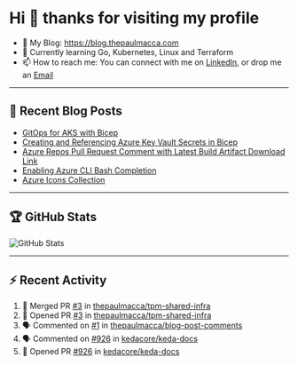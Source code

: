 # Hi 👋 thanks for visiting my profile

- 💬 My Blog: <https://blog.thepaulmacca.com>
- 🌱 Currently learning Go, Kubernetes, Linux and Terraform
- 📫 How to reach me: You can connect with me on [LinkedIn](https://www.linkedin.com/in/thepaulmacca/), or drop me an [Email](mailto:pm@thepaulmacca.com)

---

## :blue_book: Recent Blog Posts
<!-- BLOG-POST-LIST:START -->
- [GitOps for AKS with Bicep](https://blog.thepaulmacca.com/gitops-for-aks-with-bicep/)
- [Creating and Referencing Azure Key Vault Secrets in Bicep](https://blog.thepaulmacca.com/creating-and-referencing-azure-key-vault-secrets-in-bicep/)
- [Azure Repos Pull Request Comment with Latest Build Artifact Download Link](https://blog.thepaulmacca.com/azure-repos-pull-request-comment-with-latest-build-artifact-download-link/)
- [Enabling Azure CLI Bash Completion](https://blog.thepaulmacca.com/enabling-azure-cli-bash-completion/)
- [Azure Icons Collection](https://blog.thepaulmacca.com/azure-icons-collection/)
<!-- BLOG-POST-LIST:END -->

---

## :trophy: GitHub Stats

![GitHub Stats](https://github-readme-stats.vercel.app/api?username=thepaulmacca&count_private=true&show_icons=true&theme=dark)

---

## :zap: Recent Activity

<!--START_SECTION:activity-->
1. 🎉 Merged PR [#3](https://github.com/thepaulmacca/tpm-shared-infra/pull/3) in [thepaulmacca/tpm-shared-infra](https://github.com/thepaulmacca/tpm-shared-infra)
2. 💪 Opened PR [#3](https://github.com/thepaulmacca/tpm-shared-infra/pull/3) in [thepaulmacca/tpm-shared-infra](https://github.com/thepaulmacca/tpm-shared-infra)
3. 🗣 Commented on [#1](https://github.com/thepaulmacca/blog-post-comments/issues/1) in [thepaulmacca/blog-post-comments](https://github.com/thepaulmacca/blog-post-comments)
4. 🗣 Commented on [#926](https://github.com/kedacore/keda-docs/issues/926) in [kedacore/keda-docs](https://github.com/kedacore/keda-docs)
5. 💪 Opened PR [#926](https://github.com/kedacore/keda-docs/pull/926) in [kedacore/keda-docs](https://github.com/kedacore/keda-docs)
<!--END_SECTION:activity-->
